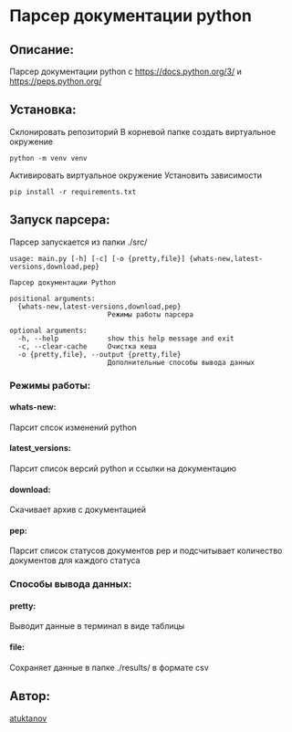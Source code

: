 # Парсер документации python
## Описание:
Парсер документации python c https://docs.python.org/3/ и https://peps.python.org/

## Установка:
Склонировать репозиторий 
В корневой папке создать виртуальное окружение 
```
python -m venv venv
```
Активировать виртуальное окружение 
Установить зависимости 
```
pip install -r requirements.txt
```
## Запуск парсера:
Парсер запускается из папки ./src/
```
usage: main.py [-h] [-c] [-o {pretty,file}] {whats-new,latest-versions,download,pep}

Парсер документации Python

positional arguments:
  {whats-new,latest-versions,download,pep}
                        Режимы работы парсера

optional arguments:
  -h, --help            show this help message and exit
  -c, --clear-cache     Очистка кеша
  -o {pretty,file}, --output {pretty,file}
                        Дополнительные способы вывода данных
```
### Режимы работы:
#### whats-new:
Парсит спсок изменений python
#### latest_versions:
Парсит список версий python и ссылки на документацию
#### download:
Cкачивает архив с документацией
#### pep:
Парсит список статусов документов pep и подсчитывает количество документов для каждого статуса
### Способы вывода данных:
#### pretty:
Выводит данные в терминал в виде таблицы
#### file:
Сохраняет данные в папке ./results/ в формате csv
## Автор:
[atuktanov](https://github.com/atuktanov)
